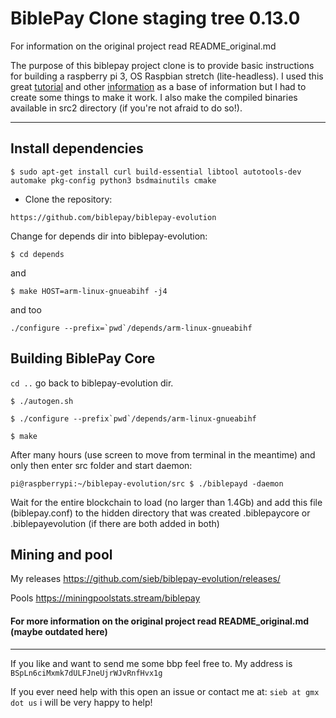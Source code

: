 BiblePay Clone staging tree 0.13.0
===============================


For information on the original project read README_original.md

The purpose of this biblepay project clone is to provide basic instructions for building a raspberry pi 3, OS Raspbian stretch (lite-headless). 
I used this great [tutorial](https://www.reddit.com/r/BiblePay/comments/7qnbp4/bbp_miner_on_pi/) and other [information](https://bitcointalk.org/index.php?topic=2388064) as a base of information but I had to create some things to make it work.
I also make the compiled binaries available in src2 directory (if you're not afraid to do so!).

***

## Install dependencies

`$ sudo apt-get install curl build-essential libtool autotools-dev automake pkg-config python3 bsdmainutils cmake`

 * Clone the repository:

 `https://github.com/biblepay/biblepay-evolution`

 Change for depends dir into biblepay-evolution:

 `$ cd depends`

 and

 `$ make HOST=arm-linux-gnueabihf -j4`

  and too

 ``./configure --prefix=`pwd`/depends/arm-linux-gnueabihf``

## Building BiblePay Core

`cd ..` go back to biblepay-evolution dir.

`$ ./autogen.sh`

``$ ./configure --prefix`pwd`/depends/arm-linux-gnueabihf``

`$ make`

After many hours (use screen to move from terminal in the meantime) and only then enter src folder and start daemon:

`pi@raspberrypi:~/biblepay-evolution/src $ ./biblepayd -daemon`

Wait for the entire blockchain to load (no larger than 1.4Gb) and add this file (biblepay.conf) to the hidden directory that was created .biblepaycore or .biblepayevolution (if there are both added in both)

## Mining and pool

My releases
https://github.com/sieb/biblepay-evolution/releases/

Pools
https://miningpoolstats.stream/biblepay

#### For more information on the original project read README_original.md (maybe outdated here)

***
If you like and want to send me some bbp feel free to. 
My address is `BSpLn6ciMxmk7dULFJneUjrWJvRnfHvx1g`

If you ever need help with this open an issue or contact me at: `sieb at gmx dot us` i will be very happy to help!

